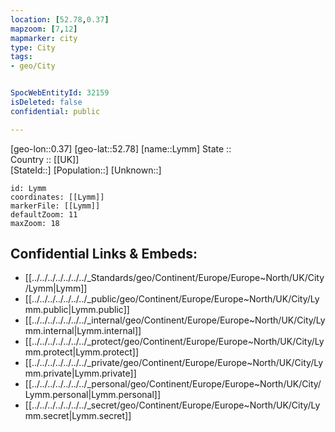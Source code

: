 ```yaml
---
location: [52.78,0.37] 
mapzoom: [7,12] 
mapmarker: city 
type: City
tags:
- geo/City


SpocWebEntityId: 32159
isDeleted: false
confidential: public

---
```

[geo-lon::0.37] 
[geo-lat::52.78] 
[name::Lymm] 
State ::  
Country :: [[UK]]  
[StateId::] 
[Population::] 
[Unknown::] 


```leaflet
id: Lymm
coordinates: [[Lymm]] 
markerFile: [[Lymm]] 
defaultZoom: 11 
maxZoom: 18
```


## Confidential Links & Embeds: 
- [[../../../../../../../_Standards/geo/Continent/Europe/Europe~North/UK/City/Lymm|Lymm]] 
- [[../../../../../../../_public/geo/Continent/Europe/Europe~North/UK/City/Lymm.public|Lymm.public]] 
- [[../../../../../../../_internal/geo/Continent/Europe/Europe~North/UK/City/Lymm.internal|Lymm.internal]] 
- [[../../../../../../../_protect/geo/Continent/Europe/Europe~North/UK/City/Lymm.protect|Lymm.protect]] 
- [[../../../../../../../_private/geo/Continent/Europe/Europe~North/UK/City/Lymm.private|Lymm.private]] 
- [[../../../../../../../_personal/geo/Continent/Europe/Europe~North/UK/City/Lymm.personal|Lymm.personal]] 
- [[../../../../../../../_secret/geo/Continent/Europe/Europe~North/UK/City/Lymm.secret|Lymm.secret]] 
